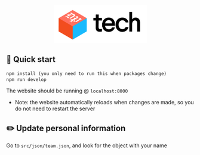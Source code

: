 <p align="center">
  <a href="https://tech.thedp.com/">
    <img alt="DP Tech" src="./static/logo-rect.png" width="250" />
  </a>
</p>

## 🚀 Quick start

```
npm install (you only need to run this when packages change)
npm run develop
```

The website should be running @ `localhost:8000` 
- Note: the website automatically reloads when changes are made, so you do not need to restart the server

## ✏️ Update personal information

Go to `src/json/team.json`, and look for the object with your name